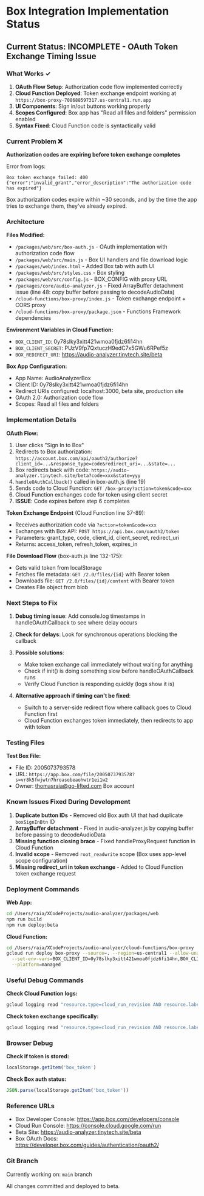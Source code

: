 # Box Integration Implementation Status

## Current Status: INCOMPLETE - OAuth Token Exchange Timing Issue

### What Works ✓
1. **OAuth Flow Setup**: Authorization code flow implemented correctly
2. **Cloud Function Deployed**: Token exchange endpoint working at `https://box-proxy-708688597317.us-central1.run.app`
3. **UI Components**: Sign in/out buttons working properly
4. **Scopes Configured**: Box app has "Read all files and folders" permission enabled
5. **Syntax Fixed**: Cloud Function code is syntactically valid

### Current Problem ❌
**Authorization codes are expiring before token exchange completes**

Error from logs:
```
Box token exchange failed: 400 {"error":"invalid_grant","error_description":"The authorization code has expired"}
```

Box authorization codes expire within ~30 seconds, and by the time the app tries to exchange them, they've already expired.

### Architecture

**Files Modified:**
- `/packages/web/src/box-auth.js` - OAuth implementation with authorization code flow
- `/packages/web/src/main.js` - Box UI handlers and file download logic
- `/packages/web/index.html` - Added Box tab with auth UI
- `/packages/web/src/styles.css` - Box styling
- `/packages/web/src/config.js` - BOX_CONFIG with proxy URL
- `/packages/core/audio-analyzer.js` - Fixed ArrayBuffer detachment issue (line 48: copy buffer before passing to decodeAudioData)
- `/cloud-functions/box-proxy/index.js` - Token exchange endpoint + CORS proxy
- `/cloud-functions/box-proxy/package.json` - Functions Framework dependencies

**Environment Variables in Cloud Function:**
- `BOX_CLIENT_ID`: 0y78slky3xitt421wmoa0fjdz6fi14hn
- `BOX_CLIENT_SECRET`: PUzV9fp7QxtuczH9edC7x5GWu6RPef5z
- `BOX_REDIRECT_URI`: https://audio-analyzer.tinytech.site/beta

**Box App Configuration:**
- App Name: AudioAnalyzerBox
- Client ID: 0y78slky3xitt421wmoa0fjdz6fi14hn
- Redirect URIs configured: localhost:3000, beta site, production site
- OAuth 2.0: Authorization code flow
- Scopes: Read all files and folders

### Implementation Details

**OAuth Flow:**
1. User clicks "Sign In to Box"
2. Redirects to Box authorization: `https://account.box.com/api/oauth2/authorize?client_id=...&response_type=code&redirect_uri=...&state=...`
3. Box redirects back with code: `https://audio-analyzer.tinytech.site/beta?code=xxx&state=yyy`
4. `handleOAuthCallback()` called in box-auth.js (line 19)
5. Sends code to Cloud Function: `GET /box-proxy?action=token&code=xxx`
6. Cloud Function exchanges code for token using client secret
7. **ISSUE**: Code expires before step 6 completes

**Token Exchange Endpoint** (Cloud Function line 37-89):
- Receives authorization code via `?action=token&code=xxx`
- Exchanges with Box API: `POST https://api.box.com/oauth2/token`
- Parameters: grant_type, code, client_id, client_secret, redirect_uri
- Returns: access_token, refresh_token, expires_in

**File Download Flow** (box-auth.js line 132-175):
- Gets valid token from localStorage
- Fetches file metadata: `GET /2.0/files/{id}` with Bearer token
- Downloads file: `GET /2.0/files/{id}/content` with Bearer token
- Creates File object from blob

### Next Steps to Fix

1. **Debug timing issue**: Add console.log timestamps in handleOAuthCallback to see where delay occurs
2. **Check for delays**: Look for synchronous operations blocking the callback
3. **Possible solutions**:
   - Make token exchange call immediately without waiting for anything
   - Check if init() is doing something slow before handleOAuthCallback runs
   - Verify Cloud Function is responding quickly (logs show it is)

4. **Alternative approach if timing can't be fixed**:
   - Switch to a server-side redirect flow where callback goes to Cloud Function first
   - Cloud Function exchanges token immediately, then redirects to app with token

### Testing Files

**Test Box File:**
- File ID: 2005073793578
- URL: `https://app.box.com/file/2005073793578?s=vr8k5fwjwtn7hroasobeaohwtr1ei1w2`
- Owner: thomasraia@go-lifted.com Box account

### Known Issues Fixed During Development

1. **Duplicate button IDs** - Removed old Box auth UI that had duplicate `boxSignInBtn` ID
2. **ArrayBuffer detachment** - Fixed in audio-analyzer.js by copying buffer before passing to decodeAudioData
3. **Missing function closing brace** - Fixed handleProxyRequest function in Cloud Function
4. **Invalid scope** - Removed `root_readwrite` scope (Box uses app-level scope configuration)
5. **Missing redirect_uri in token exchange** - Added to Cloud Function token exchange request

### Deployment Commands

**Web App:**
```bash
cd /Users/raia/XCodeProjects/audio-analyzer/packages/web
npm run build
npm run deploy:beta
```

**Cloud Function:**
```bash
cd /Users/raia/XCodeProjects/audio-analyzer/cloud-functions/box-proxy
gcloud run deploy box-proxy --source=. --region=us-central1 --allow-unauthenticated \
  --set-env-vars=BOX_CLIENT_ID=0y78slky3xitt421wmoa0fjdz6fi14hn,BOX_CLIENT_SECRET=PUzV9fp7QxtuczH9edC7x5GWu6RPef5z,BOX_REDIRECT_URI=https://audio-analyzer.tinytech.site/beta \
  --platform=managed
```

### Useful Debug Commands

**Check Cloud Function logs:**
```bash
gcloud logging read "resource.type=cloud_run_revision AND resource.labels.service_name=box-proxy" --limit=20 --format=json
```

**Check token exchange specifically:**
```bash
gcloud logging read "resource.type=cloud_run_revision AND resource.labels.service_name=box-proxy AND textPayload:\"token\"" --limit=10
```

### Browser Debug

**Check if token is stored:**
```javascript
localStorage.getItem('box_token')
```

**Check Box auth status:**
```javascript
JSON.parse(localStorage.getItem('box_token'))
```

### Reference URLs

- Box Developer Console: https://app.box.com/developers/console
- Cloud Run Console: https://console.cloud.google.com/run
- Beta Site: https://audio-analyzer.tinytech.site/beta
- Box OAuth Docs: https://developer.box.com/guides/authentication/oauth2/

### Git Branch
Currently working on: `main` branch

All changes committed and deployed to beta.
